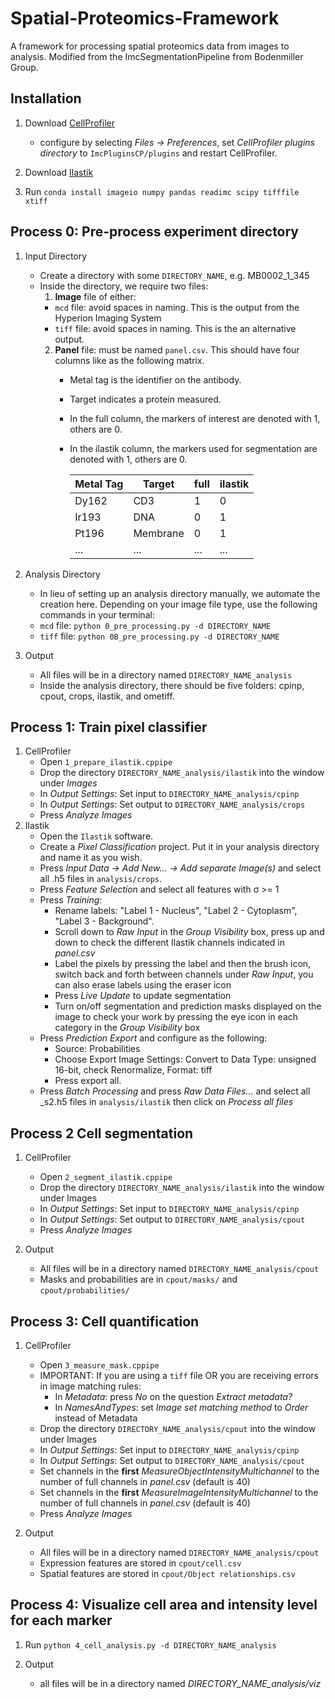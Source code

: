 # Spatial-Proteomics-Framework
A framework for processing spatial proteomics data from images to analysis. Modified from the ImcSegmentationPipeline from Bodenmiller Group.

## Installation
1. Download [CellProfiler](https://cellprofiler.org/releases)
    - configure by selecting *Files -> Preferences*, set *CellProfiler plugins directory* to `ImcPluginsCP/plugins` and restart CellProfiler.

2. Download [Ilastik](https://www.ilastik.org/download.html)

3. Run `conda install imageio numpy pandas readimc scipy tifffile xtiff`

## Process 0: Pre-process experiment directory
1. Input Directory
    - Create a directory with some `DIRECTORY_NAME`, e.g. MB0002_1_345
    - Inside the directory, we require two files:
      1. **Image** file of either:
        - `mcd` file: avoid spaces in naming. This is the output from the Hyperion Imaging System
        - `tiff` file: avoid spaces in naming. This is the an alternative output.
      2. **Panel** file: must be named `panel.csv`. This should have four columns like as the following matrix.
          - Metal tag is the identifier on the antibody. 
          - Target indicates a protein measured. 
          - In the full column, the markers of interest are denoted with 1, others are 0.
          - In the ilastik column, the markers used for segmentation are denoted with 1, others are 0.

            | Metal Tag | Target | full | ilastik|
            |-----------|--------|------|--------|
            | Dy162 | CD3 | 1 | 0 |
            | Ir193 | DNA | 0 | 1 |
            | Pt196 | Membrane | 0 | 1 |
            | ... | ... | ... | ... |

2. Analysis Directory
   - In lieu of setting up an analysis directory manually, we automate the creation here.
   Depending on your image file type, use the following commands in your terminal:
   - `mcd` file: `python 0_pre_processing.py -d DIRECTORY_NAME`
   - `tiff` file: `python 0B_pre_processing.py -d DIRECTORY_NAME`

3. Output
    - All files will be in a directory named `DIRECTORY_NAME_analysis`
    - Inside the analysis directory, there should be five folders: cpinp, cpout, crops, ilastik, and ometiff.

## Process 1: Train pixel classifier
1. CellProfiler
    - Open `1_prepare_ilastik.cppipe`
    - Drop the directory `DIRECTORY_NAME_analysis/ilastik` into the window under *Images*
    - In *Output Settings*: Set input to `DIRECTORY_NAME_analysis/cpinp`
    - In *Output Settings*: Set output to `DIRECTORY_NAME_analysis/crops`
    - Press *Analyze Images*
2. Ilastik
    - Open the `Ilastik` software.
    - Create a *Pixel Classification* project. Put it in your analysis directory and name it as you wish.
    - Press *Input Data -> Add New... -> Add separate Image(s)* and select all .h5 files in `analysis/crops`.
    - Press *Feature Selection* and select all features with σ >= 1
    - Press *Training*:
        - Rename labels: "Label 1 - Nucleus",  "Label 2 - Cytoplasm", "Label 3 - Background".
        - Scroll down to *Raw Input* in the *Group Visibility* box, press up and down to check the different Ilastik channels indicated in *panel.csv* 
        - Label the pixels by pressing the label and then the brush icon, switch back and forth between channels under *Raw Input*, you can also erase labels using the eraser icon
        - Press *Live Update* to update segmentation
        - Turn on/off segmentation and prediction masks displayed on the image to check your work by pressing the eye icon in each category in the *Group Visibility* box
    - Press *Prediction Export* and configure as the following:
        - Source: Probabilities
        - Choose Export Image Settings: Convert to Data Type: unsigned 16-bit, check Renormalize, Format: tiff
        - Press export all.
    - Press *Batch Processing* and press *Raw Data Files...* and select all _s2.h5 files in `analysis/ilastik` then click on *Process all files*

## Process 2 Cell segmentation
1. CellProfiler
    - Open `2_segment_ilastik.cppipe`
    - Drop the directory `DIRECTORY_NAME_analysis/ilastik` into the window under Images
    - In *Output Settings*: Set input to `DIRECTORY_NAME_analysis/cpinp`
    - In *Output Settings*: Set output to `DIRECTORY_NAME_analysis/cpout`
    - Press *Analyze Images*

2. Output
    - All files will be in a directory named `DIRECTORY_NAME_analysis/cpout`
    - Masks and probabilities are in `cpout/masks/` and `cpout/probabilities/`

## Process 3: Cell quantification
1. CellProfiler
    - Open `3_measure_mask.cppipe`
    - IMPORTANT: If you are using a `tiff` file OR you are receiving errors in image matching rules:
         - In *Metadata*: press *No* on the question *Extract metadata?*
         - In *NamesAndTypes*: set *Image set matching method* to *Order* instead of Metadata
    - Drop the directory `DIRECTORY_NAME_analysis/cpout` into the window under Images
    - In *Output Settings*: Set input to `DIRECTORY_NAME_analysis/cpinp`
    - In *Output Settings*: Set output to `DIRECTORY_NAME_analysis/cpout`
    - Set channels in the **first** *MeasureObjectIntensityMultichannel* to the number of full channels in *panel.csv* (default is 40)
    - Set channels in the **first** *MeasureImageIntensityMultichannel* to the number of full channels in *panel.csv* (default is 40)
    - Press *Analyze Images*

2. Output
    - All files will be in a directory named `DIRECTORY_NAME_analysis/cpout`
    - Expression features are stored in `cpout/cell.csv`
    - Spatial features are stored in `cpout/Object relationships.csv`

## Process 4: Visualize cell area and intensity level for each marker
1. Run `python 4_cell_analysis.py -d DIRECTORY_NAME_analysis`

2. Output
    - all files will be in a directory named *DIRECTORY_NAME_analysis/viz*
